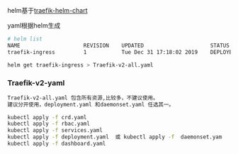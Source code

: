 helm基于[traefik-helm-chart](https://github.com/containous/traefik-helm-chart)

yaml根据helm生成
```bash
# helm list
NAME                  	REVISION	UPDATED                 	STATUS  	CHART                       	APP VERSION	NAMESPACE
traefik-ingress       	1       	Tue Dec 31 17:18:02 2019	DEPLOYED	traefik-2.2.2               	2.1.1      	kube-system

helm get traefik-ingress > Traefik-v2-all.yaml
```

### Traefik-v2-yaml
```bash
Traefik-v2-all.yaml 包含所有资源,比较多，不建议使用。
建议分开使用，deployment.yaml 和daemonset.yaml 任选其一。

kubectl apply -f crd.yaml
kubectl apply -f rbac.yaml
kubectl apply -f services.yaml
kubectl apply -f deployment.yaml  或 kubectl apply -f  daemonset.yam
kubectl apply -f dashboard.yaml

```
